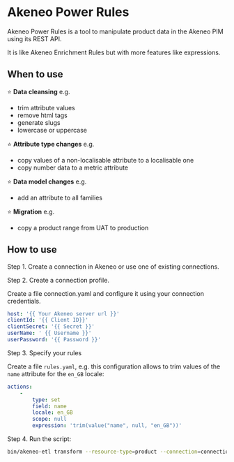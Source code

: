 # Akeneo Power Rules

Akeneo Power Rules is a tool to manipulate product data in the Akeneo PIM using its REST API.

It is like Akeneo Enrichment Rules but with more features like expressions.

## When to use

:star:&nbsp;**Data cleansing** e.g. 
* trim attribute values
* remove html tags
* generate slugs
* lowercase or uppercase

:star:&nbsp;**Attribute type changes** e.g.
* copy values of a non-localisable attribute to a localisable one
* copy number data to a metric attribute

:star:&nbsp;**Data model changes** e.g.
* add an attribute to all families

:star:&nbsp;**Migration** e.g. 
* copy a product range from UAT to production  

## How to use

Step 1. Create a connection in Akeneo or use one of existing connections.

Step 2. Create a connection profile.

Create a file connection.yaml and configure it using your connection credentials.

```yaml
host: '{{ Your Akeneo server url }}'
clientId: '{{ Client ID}}'
clientSecret: '{{ Secret }}'
userName: ' {{ Username }}'
userPassword: '{{ Password }}'
```

Step 3. Specify your rules

Create a file `rules.yaml`, e.g. this configuration allows to trim values of the `name` attribute for the `en_GB` locale:

```yaml
actions:
    -
        type: set
        field: name
        locale: en_GB
        scope: null
        expression: 'trim(value("name", null, "en_GB"))'
```

Step 4. Run the script:
```bash
bin/akeneo-etl transform --resource-type=product --connection=connection.yaml --profile=rules.yaml
```
